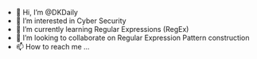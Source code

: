 - 👋 Hi, I’m @DKDaily
- 👀 I’m interested in Cyber Security
- 🌱 I’m currently learning Regular Expressions (RegEx)
- 💞️ I’m looking to collaborate on Regular Expression Pattern construction
- 📫 How to reach me ...

<!---
DKDaily/DKDaily is a ✨ special ✨ repository because its `README.md` (this file) appears on your GitHub profile.
You can click the Preview link to take a look at your changes.
--->
